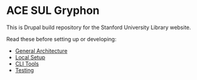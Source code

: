 # ACE SUL Gryphon

This is Drupal build repository for the Stanford University Library website.

Read these before setting up or developing:

* [General Architecture](docs/architecture.md)
* [Local Setup](docs/local-setup.md)
* [CLI Tools](docs/tools.md)
* [Testing](docs/test.md)
